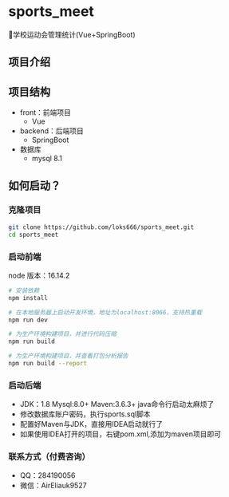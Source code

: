 # sports_meet

🏅学校运动会管理统计(Vue+SpringBoot)

## 项目介绍

## 项目结构

- front：前端项目
    - Vue
- backend：后端项目
    - SpringBoot
- 数据库
    - mysql 8.1

## 如何启动？

### 克隆项目

``` bash
git clone https://github.com/loks666/sports_meet.git
cd sports_meet
```

### 启动前端
node 版本：16.14.2
``` bash
# 安装依赖
npm install

# 在本地服务器上启动开发环境，地址为localhost:8066，支持热重载
npm run dev

# 为生产环境构建项目，并进行代码压缩
npm run build

# 为生产环境构建项目，并查看打包分析报告
npm run build --report
```

### 启动后端
- JDK：1.8 Mysql:8.0+ Maven:3.6.3+ 
java命令行启动太麻烦了
- 修改数据库账户密码，执行sports.sql脚本
- 配置好Maven与JDK，直接用IDEA启动就行了
- 如果使用IDEA打开的项目，右键pom.xml,添加为maven项目即可

### 联系方式（付费咨询）
- QQ：284190056
- 微信：AirEliauk9527
